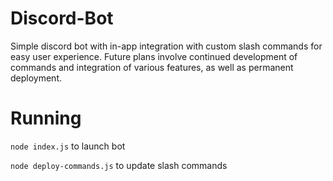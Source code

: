 # Discord-Bot
Simple discord bot with in-app integration with custom slash commands for easy user experience. Future plans involve continued development of commands and integration of various features, as well as permanent deployment.

# Running
`node index.js` to launch bot

`node deploy-commands.js` to update slash commands
